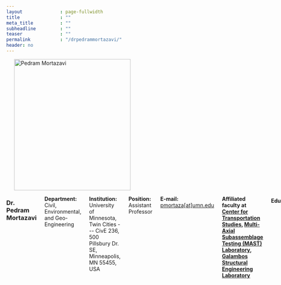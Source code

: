 ```yaml
---
layout              : page-fullwidth
title               : ""
meta_title          : ""
subheadline         : ""
teaser              : ""
permalink           : "/drpedrammortazavi/"
header: no
---
```


<div class="row">
    <div class="small-4 columns">
        <h3></h3>
        <img src="{{ site.url }}/images/pedram.JPG" alt="Pedram Mortazavi" style="width: 310px; height: 350px;">
    </div>
    <div class="small-8 columns">
        <h3>Dr. Pedram Mortazavi</h3>
        <p style="margin-bottom: 2px;"><strong>Department:</strong> Civil, Environmental, and Geo- Engineering</p>
        <p style="margin-bottom: 2px;"><strong>Institution:</strong> University of Minnesota, Twin Cities --- CivE 236, 500 Pillsbury Dr. SE, Minneapolis, MN 55455, USA</p>
        <p style="margin-bottom: 2px;"><strong>Position:</strong> Assistant Professor</p>
        <p style="margin-bottom: 2px;"><strong>E-mail:</strong> <a href="mailto:pmortaza@umn.edu">pmortaza[at]umn.edu</a></p>
        <p style="margin-bottom: 2px;"><strong> Affiliated faculty at 
            <a href="https://www.cts.umn.edu/research-scholars/pedram-mortazavi">Center for Transportation Studies</a>, 
            <a href="https://mastlab.umn.edu/">Multi-Axial Subassemblage Testing (MAST) Laboratory</a>, 
            <a href="https://cse.umn.edu/cege/research-facilities-civil-engineering-building">Galambos Structural Engineering Laboratory</a>
        </strong></p>
        <h4>Education:</h4>
        <ul>
            <li><strong>2023: Ph.D.,</strong> University of Toronto, Toronto, Canada</li>
            <li><strong>2014: M.S.,</strong> Carleton University, Ottawa, Canada</li>
            <li><strong>2012: B.S.,</strong> University of Science and Culture. Tehran, Iran</li>
        </ul>
        <h4>Professional Experience:</h4>
        <ul>
            <li><strong>2024 - Present:</strong> Assistant Professor at UMN</li>
            <li><strong>2023 - 2024:</strong> Structural Engineer, DIALOG, Toronto, Canada</li>
            <li><strong>2022 - 2023:</strong> Seismic Design Specialist (Mitacs Fellow), Cast Connex Corporation, Toronto, Canada</li>
            <li><strong>2019 - 2024:</strong> Sessional Lecturer, Department of Civil and Mineral Engineering, University of Toronto, Canada</li>
            <li><strong>2014 - 2016:</strong> Structural Engineer, J. L. Richards and Associates Ltd., Ottawa, Canada</li>

        </ul>

        <h4>Honours, Awards, and Fellowships:</h4>
    
        <ul >
            <li><strong>2024:</strong> ASCE SEI Young Professional Scholarship, ASCE SEI (University of Minnesota) </li>
            <li><strong>2024 - Present:</strong> CTS Scholar, Center for Transportation Studies (University of Minnesota) </li>
            <li><strong>2023 - 2024:</strong> Nominated for the Distinguished Dissertation Award, Department of Civil and Mineral Engineering (University of Toronto) </li>
            <li><strong>2022 - 2023:</strong> Doctoral Completion Award, Department of Civil and Mineral Engineering (University of Toronto) </li>
            <li><strong>2021 - 2022:</strong> Mitacs Accelerate Fellowship, Mitacs (University of Toronto) </li>
            <li><strong>2021 - 2022:</strong> Nominated for the CI Teaching Excellence Award, Department of Civil and Mineral Engineering (University of Toronto) </li>
            <li><strong>2020 - 2021:</strong> Ontario Graduate Scholarship, Province of Ontario (University of Toronto) </li>
            <li><strong>2020 - 2021:</strong> Winner of the Novelty Category, MECHS 3-Minute Thesis Video Competitions, DesignSafe (University of Toronto) </li>
            <li><strong>2019 - 2020:</strong> CSCE Donald Jamieson Fellowship, Canadian Society for Civil Engineering (University of Toronto) </li>
            <li><strong>2018 - 2019:</strong> CISC G. J. Jackson Fellowship, Canadian Institute of Steel Construction (University of Toronto) </li>
            <li><strong>2018 - 2019:</strong> University-Wide TATP TA Teaching Excellence Award, Center for Teaching Support and Innovation (University of Toronto) </li>
            <li><strong>2017 - 2018:</strong> CISC John L. Kellerman Fellowship, Canadian Institute of Steel Construction (University of Toronto) </li>
            <li><strong>2017 - 2018:</strong> NSERC Alexander Graham Bell (PGS-D) Scholarship, Natural Sciences and Engineering Research Council of Canada (University of Toronto) </li>
            <li><strong>2016 - 2017:</strong> Ontario Graduate Scholarship, Province of Ontario (University of Toronto) </li>
            <li><strong>2013 - 2014:</strong> John Adjeleian Graduate Scholarship in Structural Engineering, Dept. of Civil and Env. Engineering (Carleton University) </li>
            <li><strong>2013 - 2014:</strong> International Student Award , Graduate Student Asssociation (Carleton University) </li>
        </ul>

        <h4>Affiliation with Scientific and Professional Societies:</h4>
        <ul >
            <li><strong>2023.06 - Present:</strong> Associate Editor of The Journal of the Korean Society of Transportation (JKST)</li>
            <li><strong>2023.07 - 2024.02:</strong> Guest Editor of the special issue titled "Advanced Data Intelligence Theory and Practice in Transport 2023" in Journal of Advanced Transportation </li>
        </ul>

        <h4>Academic Service:</h4>
        <ul >
            <li><strong>2023.06 - Present:</strong> Associate Editor of The Journal of the Korean Society of Transportation (JKST)</li>
            <li><strong>2023.07 - 2024.02:</strong> Guest Editor of the special issue titled "Advanced Data Intelligence Theory and Practice in Transport 2023" in Journal of Advanced Transportation </li>
        </ul>

    </div>
</div>

